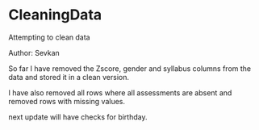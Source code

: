 # CleaningData
Attempting to clean data


Author: Sevkan

So far I have removed the Zscore, gender and syllabus columns from the data and stored it in a clean version.

I have also removed all rows where all assessments are absent and removed rows with missing values.

next update will have checks for birthday.